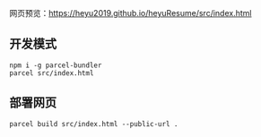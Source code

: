 网页预览：https://heyu2019.github.io/heyuResume/src/index.html

## 开发模式

```
npm i -g parcel-bundler
parcel src/index.html
```

## 部署网页

```
parcel build src/index.html --public-url .
```
